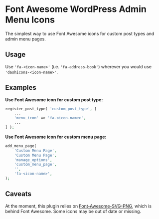 # Font Awesome WordPress Admin Menu Icons

The simplest way to use Font Awesome icons for custom post types and admin menu pages.

## Usage

Use `'fa-<icon-name>'` (i.e. `'fa-address-book'`) wherever you would use `'dashicons-<icon-name>'`.

## Examples

**Use Font Awesome icon for custom post type:**

```php
register_post_type( 'custom_post_type', [
	...
	'menu_icon' => 'fa-<icon-name>',
	...
] );
```

**Use Font Awesome icon for custom menu page:**

```php
add_menu_page(
	'Custom Menu Page',
	'Custom Menu Page',
	'manage_options',
	'custom_menu_page',
	'',
	'fa-<icon-name>',
);
```

## Caveats

At the moment, this plugin relies on [Font-Awesome-SVG-PNG](https://github.com/encharm/Font-Awesome-SVG-PNG), which is behind Font Awesome. Some icons may be out of date or missing.
